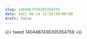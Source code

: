 ```yaml
---
slug: 1404467436305354759
date: 2021-06-14 15:55:05+00:00
draft: false
---
```


{{< tweet 1404467436305354759 >}}
